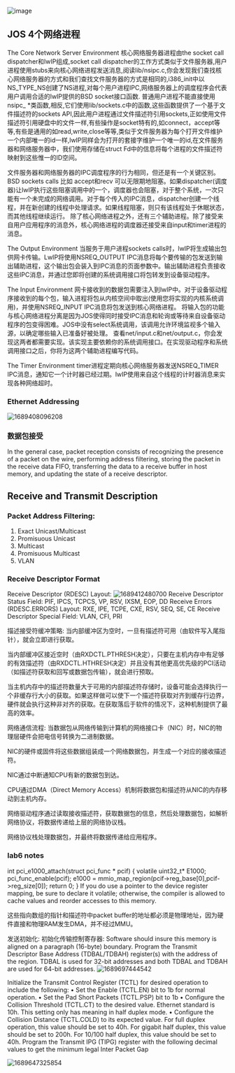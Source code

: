 ![image](https://github.com/Leavaway/csnotes/assets/86211987/d9d6599d-995c-447f-a03c-e01d12293448)


## JOS 4个网络进程
The Core Network Server Environment
核心网络服务器进程由the socket call dispatcher和lwIP组成,socket call dispatcher的工作方式类似于文件服务器,用户进程使用stubs来向核心网络进程发送消息,阅读lib/nsipc.c,你会发现我们查找核心网络服务器的方式和我们查找文件服务器的方式是相同的,i386_init中以NS_TYPE_NS创建了NS进程,对每个用户进程IPC,网络服务器上的调度程序会代表用户调用合适的lwIP提供的BSD socket接口函数.
普通用户进程不能直接使用nsipc_ *类函数,相反,它们使用lib/sockets.c中的函数,这些函数提供了一个基于文件描述符的sockets API,因此用户进程通过文件描述符引用sockets,正如使用文件描述符引用硬盘中的文件一样,有些操作是socket特有的,如connect，accept等等,有些是通用的如read,write,close等等,类似于文件服务器为每个打开文件维护一个内部唯一的id一样,lwIP同样会为打开的套接字维护一个唯一的id,在文件服务器和网络服务器中，我们使用存储在struct Fd中的信息将每个进程的文件描述符映射到这些惟一的ID空间。

文件服务器和网络服务器的IPC调度程序的行为相同，但还是有一个关键区别。BSD sockets calls 比如 accept和recv 可以无限期地阻塞。如果dispatcher(调度器)让lwIP执行这些阻塞调用中的一个，调度器也会阻塞，对于整个系统，一次只能有一个未完成的网络调用。对于每个传入的IPC消息，dispatcher创建一个线程，并在新创建的线程中处理请求。如果线程阻塞，则只有该线程处于休眠状态，而其他线程继续运行。
除了核心网络进程之外，还有三个辅助进程。除了接受来自用户应用程序的消息外，核心网络进程的调度器还接受来自input和timer进程的消息。

The Output Environment
当服务于用户进程sockets calls时，lwIP将生成输出包供网卡传输。LwIP将使用NSREQ_OUTPUT IPC消息将每个要传输的包发送到输出辅助进程，这个输出包会装入到IPC消息的页面参数中。输出辅助进程负责接收这些IPC消息，并通过您即将创建的系统调用接口将包转发到设备驱动程序。

The Input Environment
网卡接收到的数据包需要注入到lwIP中。对于设备驱动程序接收到的每个包，输入进程将包从内核空间中取出(使用您将实现的内核系统调用)，并使用NSREQ_INPUT IPC消息将包发送到核心网络进程。 将输入包的功能与核心网络进程分离是因为JOS使得同时接受IPC消息和轮询或等待来自设备驱动程序的包变得困难。JOS中没有select系统调用，该调用允许环境监视多个输入源，以确定哪些输入已准备好被处理。
查看net/input.c和net/output.c，你会发现这两者都需要实现。该实现主要依赖你的系统调用接口。在实现驱动程序和系统调用接口之后，你将为这两个辅助进程编写代码。

The Timer Environment
timer进程定期向核心网络服务器发送NSREQ_TIMER IPC消息，通知它一个计时器已经过期。lwIP使用来自这个线程的计时器消息来实现各种网络超时。

### Ethernet Addressing
![1689408096208](https://github.com/Leavaway/csnotes/assets/86211987/326d4b61-3e36-4089-94f5-a4611c2a952e)

### 数据包接受
In the general case, packet reception consists of recognizing the presence of a packet on the wire,
performing address filtering, storing the packet in the receive data FIFO, transferring the data to a
receive buffer in host memory, and updating the state of a receive descriptor.

## Receive and Transmit Description
### Packet Address Filtering:
1. Exact Unicast/Multicast
2. Promisuous Unicast
3. Multicast
4. Promisuous Multicast
5. VLAN

### Receive Descriptor Format
Receive Descriptor (RDESC) Layout: 
![1689412480700](https://github.com/Leavaway/csnotes/assets/86211987/84255d5c-9251-44fa-a357-ed0cfe8d175a)
Receive Descriptor Status Field: 
PIF, IPCS, TCPCS, VP, RSV, IXSM, EOP, DD
Receive Errors (RDESC.ERRORS) Layout:
RXE, IPE, TCPE, CXE, RSV, SEQ, SE, CE
Receive Descriptor Special Field:
VLAN, CFI, PRI

描述接受符缓冲策略: 
当内部缓冲区为空时，一旦有描述符可用（由软件写入尾指针），就会立即进行获取。

当内部缓冲区接近空时（由RXDCTL.PTHRESH决定），只要在主机内存中有足够的有效描述符（由RXDCTL.HTHRESH决定）并且没有其他更高优先级的PCI活动（如描述符获取和回写或数据包传输），就会进行预取。

当主机内存中的描述符数量大于可用的内部描述符存储时，设备可能会选择执行一个非缓存行大小的获取。如果这样做可以使下一个描述符获取对齐到缓存行边界，硬件就会执行这种非对齐的获取。在获取落后于软件的情况下，这种机制提供了最高的效率。

网络通信流程: 
当数据包从网络传输到计算机的网络接口卡（NIC）时，NIC的物理层硬件会把电信号转换为二进制数据。

NIC的硬件或固件将这些数据组装成一个网络数据包，并生成一个对应的接收描述符。

NIC通过中断通知CPU有新的数据包到达。

CPU通过DMA（Direct Memory Access）机制将数据包和描述符从NIC的内存移动到主机内存。

网络驱动程序通过读取接收描述符，获取数据包的信息，然后处理数据包，如解析网络协议，将数据传递给上层的网络协议栈。

网络协议栈处理数据包，并最终将数据传递给应用程序。

### lab6 notes
int
pci_e1000_attach(struct pci_func * pcif) 
{
    volatile uint32_t* E1000;
    pci_func_enable(pcif);
    e1000 = mmio_map_region(pcif->reg_base[0],pcif->reg_size[0]); 
    return 0;
}
 If you do use a pointer to the device register mapping, be sure to declare it volatile; otherwise, the compiler is allowed to cache values and reorder accesses to this memory.

 这些指向数组的指针和描述符中packet buffer的地址都必须是物理地址，因为硬件直接和物理RAM发生DMA，并不经过MMU。

 发送初始化: 
 初始化传输控制寄存器:
Software should insure this memory is aligned on a paragraph (16-byte) boundary. Program the Transmit Descriptor Base Address
(TDBAL/TDBAH) register(s) with the address of the region. TDBAL is used for 32-bit addresses
and both TDBAL and TDBAH are used for 64-bit addresses.
![1689697444542](https://github.com/Leavaway/csnotes/assets/86211987/c91c793c-74e4-4498-b54a-669b314ed55c)


 Initialize the Transmit Control Register (TCTL) for desired operation to include the following:
• Set the Enable (TCTL.EN) bit to 1b for normal operation.
• Set the Pad Short Packets (TCTL.PSP) bit to 1b
• Configure the Collision Threshold (TCTL.CT) to the desired value. Ethernet standard is 10h.
This setting only has meaning in half duplex mode.
• Configure the Collision Distance (TCTL.COLD) to its expected value. For full duplex
operation, this value should be set to 40h. For gigabit half duplex, this value should be set to
200h. For 10/100 half duplex, this value should be set to 40h.
Program the Transmit IPG (TIPG) register with the following decimal values to get the minimum
legal Inter Packet Gap

![1689647325854](https://github.com/Leavaway/csnotes/assets/86211987/5c057418-58b1-428f-a7a8-c7e1b300d381)


